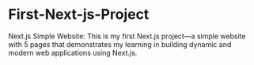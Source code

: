 # First-Next-js-Project
Next.js Simple Website: This is my first Next.js project—a simple website with 5 pages that demonstrates my learning in building dynamic and modern web applications using Next.js.
